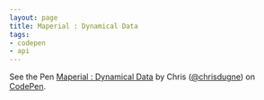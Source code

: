```yaml
---
layout: page
title: Maperial : Dynamical Data
tags:
- codepen
- api
---
```


<p data-height="268" data-theme-id="10317" data-slug-hash="ZYYWbx" data-default-tab="result" data-user="chrisdugne" class='codepen'>See the Pen <a href='http://codepen.io/chrisdugne/pen/ZYYWbx/'>Maperial : Dynamical Data</a> by Chris (<a href='http://codepen.io/chrisdugne'>@chrisdugne</a>) on <a href='http://codepen.io'>CodePen</a>.</p>
<script async src="//assets.codepen.io/assets/embed/ei.js"></script>
